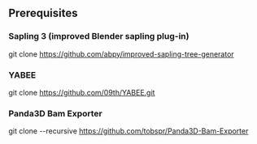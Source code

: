 ## Prerequisites

### Sapling 3 (improved Blender sapling plug-in)
git clone https://github.com/abpy/improved-sapling-tree-generator
### YABEE
git clone https://github.com/09th/YABEE.git
### Panda3D Bam Exporter
git clone --recursive https://github.com/tobspr/Panda3D-Bam-Exporter

